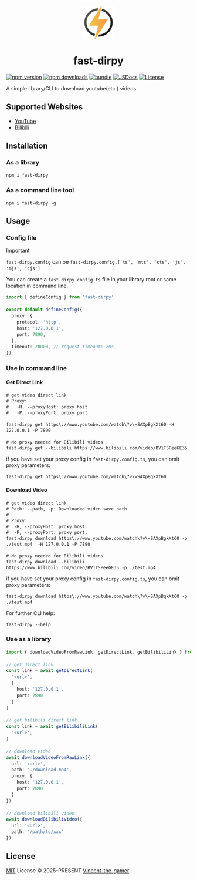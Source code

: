 <div align="center">
  <img src=".github/fast-dirpy.png" style="width: 90px;"/>
  <h1>fast-dirpy</h1>
</div>

[![npm version][npm-version-src]][npm-version-href]
[![npm downloads][npm-downloads-src]][npm-downloads-href]
[![bundle][bundle-src]][bundle-href]
[![JSDocs][jsdocs-src]][jsdocs-href]
[![License][license-src]][license-href]

A simple library/CLI to download youtube(etc.) videos.

## Supported Websites

- [YouTube](https://www.youtube.com/)
- [Bilibili](https://www.bilibili.com/)

## Installation

### As a library
```shell
npm i fast-dirpy
```

### As a **command line tool**
```shell
npm i fast-dirpy -g
```

## Usage

### Config file

> [!IMPORTANT]
> `fast-dirpy.config` can be `fast-dirpy.config.['ts', 'mts', 'cts', 'js', 'mjs', 'cjs']`

You can create a `fast-dirpy.config.ts` file in your library root or same location in command line.

```ts
import { defineConfig } from 'fast-dirpy'

export default defineConfig({
  proxy: {
    protocol: 'http',
    host: '127.0.0.1',
    port: 7890,
  },
  timeout: 20000, // request timeout: 20s
})
```

### Use in command line

#### Get Direct Link

```shell
# get video direct link
# Proxy:
#   -H, --proxyHost: proxy host
#   -P, --proxyPort: proxy port

fast-dirpy get https\://www.youtube.com/watch\?v\=SAXpBgkXt60 -H 127.0.0.1 -P 7890

# No proxy needed for Bilibili videos
fast-dirpy get --bilibili https://www.bilibili.com/video/BV1TSPeeGE35
```

if you have set your proxy config in `fast-dirpy.config.ts`, you can omit proxy parameters:

```shell
fast-dirpy get https\://www.youtube.com/watch\?v\=SAXpBgkXt60
```

#### Download Video
```shell
# get video direct link
# Path: --path, -p: Downloaded video save path.
#
# Proxy:
#  -H, --proxyHost: proxy host.
#  -P, --proxyPort: proxy port.
fast-dirpy download https\://www.youtube.com/watch\?v\=SAXpBgkXt60 -p ./test.mp4  -H 127.0.0.1 -P 7890

# No proxy needed for Bilibili videos
fast-dirpy download --bilibili https://www.bilibili.com/video/BV1TSPeeGE35 -p ./test.mp4
```

if you have set your proxy config in `fast-dirpy.config.ts`, you can omit proxy parameters:

```shell
fast-dirpy download https\://www.youtube.com/watch\?v\=SAXpBgkXt60 -p ./test.mp4
```

For further CLI help:

```shell
fast-dirpy --help
```

### Use as a library
```ts
import { downloadVideoFromRawLink, getDirectLink, getBilibiliLink } from 'fast-dirpy'

// get direct link
const link = await getDirectLink(
  '<url>',
  {
    host: '127.0.0.1',
    port: 7890
  }
)

// get bilibili direct link
const link = await getBilibiliLink(
  '<url>',
)

// download video
await downloadVideoFromRawLink({
  url: '<url>',
  path: './download.mp4',
  proxy: {
    host: '127.0.0.1',
    port: 7890
  }
})

// download bilibili video
await downloadBilibiliVideo({
  url: '<url>',
  path: '/path/to/xxx'
})
```

## License

[MIT](./LICENSE) License © 2025-PRESENT [Vincent-the-gamer](https://github.com/Vincent-the-gamer)

<!-- Badges -->

[npm-version-src]: https://img.shields.io/npm/v/fast-dirpy?style=flat&colorA=080f12&colorB=1fa669
[npm-version-href]: https://npmjs.com/package/fast-dirpy
[npm-downloads-src]: https://img.shields.io/npm/dm/fast-dirpy?style=flat&colorA=080f12&colorB=1fa669
[npm-downloads-href]: https://npmjs.com/package/fast-dirpy
[bundle-src]: https://img.shields.io/bundlephobia/minzip/fast-dirpy?style=flat&colorA=080f12&colorB=1fa669&label=minzip
[bundle-href]: https://bundlephobia.com/result?p=fast-dirpy
[license-src]: https://img.shields.io/github/license/Vincent-the-gamer/fast-dirpy.svg?style=flat&colorA=080f12&colorB=1fa669
[license-href]: https://github.com/Vincent-the-gamer/fast-dirpy/blob/main/LICENSE
[jsdocs-src]: https://img.shields.io/badge/jsdocs-reference-080f12?style=flat&colorA=080f12&colorB=1fa669
[jsdocs-href]: https://www.jsdocs.io/package/fast-dirpy
